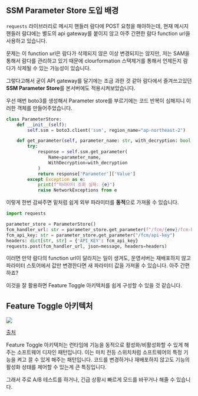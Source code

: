 ## SSM Parameter Store 도입 배경

`requests` 라이브러리로 메시지 핸들러 람다에 POST 요청을 해야하는데, 현재 메시지 핸들러 람댜에는 별도의 api gateway를 붙이지 않고 아주 간편한 람다 function url을 사용하고 있습니다.  

문제는 이 function url은 람다가 삭제되지 않은 이상 변경되지는 않지만, 저는 SAM을 통해서 람다를 관리하고 있기 때문에  clourformation 스택제거를 통해서 언제든지 람다가 삭제될 수 있는 가능성이 있습니다.

그렇다고해서 굳이 API gateway를 달기에는 조금 과한 것 같아 람다에서 즐겨쓰고있던 **SSM Parameter Store**를 본서버에도 적용시켜보았습니다.

우선 매번 boto3를 생성해서 Parameter store를 부르기에는 코드 반복이 심해지니 이러한 객체를 만들어주었습니다.

```python
class ParameterStore:
    def __init__(self):
        self.ssm = boto3.client('ssm', region_name="ap-northeast-2")

    def get_parameter(self, parameter_name: str, with_decryption: bool = False) -> str:
        try:
            response = self.ssm.get_parameter(
                Name=parameter_name,
                WithDecryption=with_decryption
            )
            return response['Parameter']['Value']
        except Exception as e:
            print(f"파라미터 조회 실패: {e}")
            raise NetworkExceptions from e
```

이렇게 한번 감싸주면 밑처럼 쉽게 외부 파라미터를 **동적**으로 가져올 수 있습니다.

```python
import requests

parameter_store = ParameterStore()
fcm_handler_url: str = parameter_store.get_parameter(f"/fcm/{env}/fcm-handler-url")
fcm_api_key: str = parameter_store.get_parameter("/fcm/api-key")
headers: dict[str, str] = {'API_KEY': fcm_api_key}
requests.post(fcm_handler_url, json=message, headers=headers)
```

이러면 만약 람다의 function url이 달라지는 일이 생겨도, 운영서버는 재배포하지 않고 파라미터 스토어에서 값만 변경한다면 새 파라미터 값을 가져올 수 있습니다. 아주 간편하죠?

이것을 잘 활용하면 Feature Toggle 아키텍처를 쉽게 구성할 수 있을 것 같습니다.

## Feature Toggle 아키텍처

![](https://wac-cdn.atlassian.com/dam/jcr:80a24946-caab-4ab8-8ab2-a8e585fac839/Feature-Flags-Partners-14Feb2023-Diagram-Under300k.svg?cdnVersion=2532)

[출처](https://www.atlassian.com/solutions/devops/integrations/feature-flags)

Feature Toggle 아키텍처는 런타임에 기능을 동적으로 활성화/비활성화할 수 있게 해주는 소프트웨어 디자인 패턴입니다. 이는 마치 전등 스위치처럼 소프트웨어의 특정 기능을 켜고 끌 수 있게 해주는 패턴입니다. 코드를 변경하거나 재배포하지 않고도 기능의 활성화 상태를 제어할 수 있는게 큰 특징입니다.

그래서 주로 A/B 테스트를 하거나, 긴급 상황시 빠르게 모드를 바꾸거나 해줄 수 있습니다.